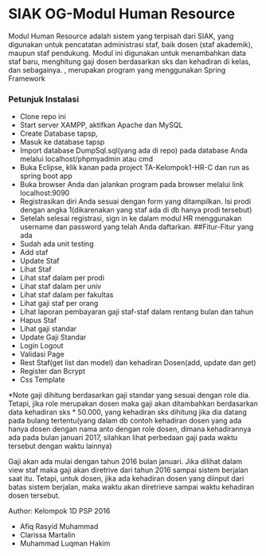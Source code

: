 # SIAK OG-Modul Human Resource

Modul Human Resource adalah sistem yang terpisah dari SIAK, yang digunakan untuk pencatatan administrasi staf, baik dosen (staf akademik), maupun staf pendukung. Modul ini digunakan untuk menambahkan data staf baru, menghitung gaji dosen berdasarkan sks dan kehadiran di kelas, dan sebagainya.
, merupakan program yang menggunakan Spring Framework
### Petunjuk Instalasi
- Clone repo ini
- Start server XAMPP, aktifkan Apache dan MySQL
- Create Database tapsp,
- Masuk ke database tapsp
- Import database DumpSql.sql(yang ada di repo) pada database Anda melalui localhost/phpmyadmin atau cmd
- Buka Eclipse, klik kanan pada project TA-Kelompok1-HR-C dan run as spring boot app
- Buka browser Anda dan jalankan program pada browser melalui link localhost:9090
- Registrasikan diri Anda sesuai dengan form yang ditampilkan. Isi prodi dengan angka 1(dikarenakan yang staf ada di db hanya prodi tersebut)
- Setelah selesai registrasi, sign in ke dalam modul HR menggunakan username dan password yang telah Anda daftarkan.
##Fitur-Fitur yang ada
- Sudah ada unit testing
- Add staf
- Update Staf
- Lihat Staf
- Lihat staf dalam per prodi
- Lihat staf dalam per univ
- Lihat staf dalam per fakultas
- Lihat gaji staf per orang
- Lihat laporan pembayaran gaji staf-staf dalam rentang bulan dan tahun
- Hapus Staf
- Lihat gaji standar
- Update Gaji Standar
- Login Logout
- Validasi Page
- Rest Staf(get list dan model) dan kehadiran Dosen(add, update dan get)
- Register dan Bcrypt
- Css Template

*Note gaji dihitung berdasarkan gaji standar yang sesuai dengan role dia. Tetapi, jika role merupakan dosen maka gaji akan ditambahkan berdasarkan data
kehadiran sks * 50.000, yang kehadiran sks dihitung jika dia datang pada bulang tertentu(yang dalam db contoh kehadiran dosen yang ada hanya dosen dengan nama anto dengan role dosen, dimana kehadirannya ada pada bulan januari 2017, silahkan lihat perbedaan gaji pada waktu tersebut dengan waktu lainnya)
 
Gaji akan ada mulai dengan tahun 2016 bulan januari. Jika dilihat dalam view staf maka gaji akan diretrive dari tahun 2016 sampai sistem berjalan saat itu.
Tetapi, untuk dosen, jika ada kehadiran dosen yang diinput dari batas sistem berjalan, maka waktu akan diretrieve sampai waktu kehadiran dosen tersebut. 


Author: Kelompok 1D PSP 2016
- Afiq Rasyid Muhammad
- Clarissa Martalin
- Muhammad Luqman Hakim

